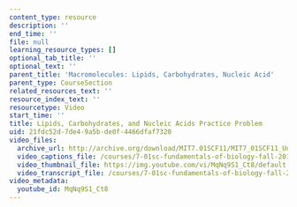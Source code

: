 ```yaml
---
content_type: resource
description: ''
end_time: ''
file: null
learning_resource_types: []
optional_tab_title: ''
optional_text: ''
parent_title: 'Macromolecules: Lipids, Carbohydrates, Nucleic Acid'
parent_type: CourseSection
related_resources_text: ''
resource_index_text: ''
resourcetype: Video
start_time: ''
title: Lipids, Carbohydrates, and Nucleic Acids Practice Problem
uid: 21fdc52d-7de4-9a5b-de0f-4466dfaf7320
video_files:
  archive_url: http://archive.org/download/MIT7.01SCF11/MIT7_01SCF11_Un1Ses3_Rec_300k.mp4
  video_captions_file: /courses/7-01sc-fundamentals-of-biology-fall-2011/610a814511bc5702877d58ced27e6b0d_MqNq9S1_Ct8.vtt
  video_thumbnail_file: https://img.youtube.com/vi/MqNq9S1_Ct8/default.jpg
  video_transcript_file: /courses/7-01sc-fundamentals-of-biology-fall-2011/a77257f0a2444b853cebdf2c449621a8_MqNq9S1_Ct8.pdf
video_metadata:
  youtube_id: MqNq9S1_Ct8
---
```

